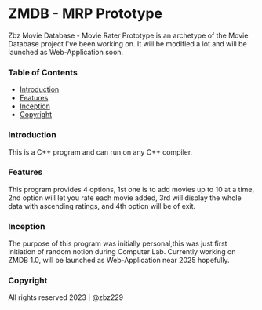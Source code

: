 # ZMDB - MRP Prototype

Zbz Movie Database - Movie Rater Prototype is an archetype of the Movie Database project I've been working on. It will be modified a lot and will be launched as Web-Application soon.

### Table of Contents

- [Introduction](#introduction)
- [Features](#features)
- [Inception](#inception)
- [Copyright](#copyright)

### Introduction

This is a C++ program and can run on any C++ compiler.

### Features

This program provides 4 options, 1st one is to add movies up to 10 at a time, 2nd option will let you rate each movie added, 3rd will display the whole data with ascending ratings, and 4th option will be of exit.

### Inception 

The purpose of this program was initially personal,this was just first initiation of random notion during Computer Lab. Currently working on ZMDB 1.0, will be launched as Web-Application near 2025 hopefully.

### Copyright

All rights reserved 2023 | @zbz229
